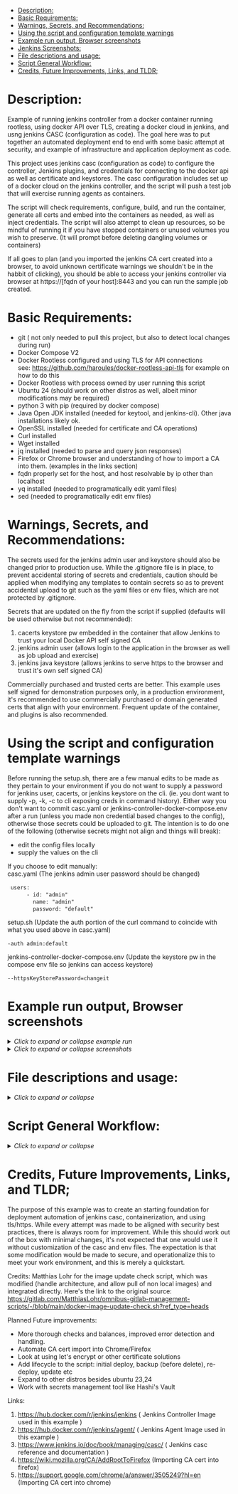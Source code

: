 <!-- TOC -->

- [Description:](#description)
- [Basic Requirements:](#basic-requirements)
- [Warnings, Secrets, and Recommendations:](#warnings-secrets-and-recommendations)
- [Using the script and configuration template warnings](#using-the-script-and-configuration-template-warnings)
- [Example run output, Browser screenshots](#example-run-output-browser-screenshots)
- [Jenkins Screenshots:](#jenkins-screenshots)
- [File descriptions and usage:](#file-descriptions-and-usage)
- [Script General Workflow:](#script-general-workflow)
- [Credits, Future Improvements, Links, and TLDR;](#credits-future-improvements-links-and-tldr)

<!-- /TOC -->

# Description:
Example of running jenkins controller from a docker container running rootless, using docker API over TLS, creating a docker cloud in jenkins, and usng jenkins CASC (configuration as code). The goal here was to put together an automated deployment end to end with some basic attempt at security, and example of infrastructure and application deployment as code.

This project uses jenkins casc (configuration as code) to configure the controller, Jenkins plugins, and credentials for connecting to the docker api as well as certificate and keystores. The casc configuration includes set up of a docker cloud on the jenkins controller, and the script will push a test job that will exercise running agents as containers.

The script will check requirements, configure, build, and run the container, generate all certs and embed into the containers as needed, as well as inject credentials.  The script will also attempt to clean up resources, so be mindful of running it if you have stopped containers or unused volumes you wish to preserve.  (It will prompt before deleting dangling volumes or containers)

If all goes to plan (and you imported the jenkins CA cert created into a browser, to avoid unknown certificate warnings we shouldn't be in the habbit of clicking), you should be able to access your jenkins controller via browser at https://[fqdn of your host]:8443 and you can run the sample job created.

# Basic Requirements:
- git ( not only needed to pull this project, but also to detect local changes during run)
- Docker Compose V2
- Docker Rootless configured and using TLS for API connections  
  see: https://github.com/haroules/docker-rootless-api-tls for example on how to do this
- Docker Rootless with process owned by user running this script
- Ubuntu 24 (should work on other distros as well, albeit minor modifications may be required)
- python 3 with pip (required by docker compose)
- Java Open JDK installed (needed for keytool, and jenkins-cli). Other java installations likely ok.
- OpenSSL installed (needed for certificate and CA operations)
- Curl installed
- Wget installed
- jq installed (needed to parse and query json responses)
- Firefox or Chrome browser and understanding of how to import a CA into them. (examples in the links section)
- fqdn properly set for the host, and host resolvable by ip other than localhost
- yq installed (needed to programatically edit yaml files) 
- sed (needed to programatically edit env files)

# Warnings, Secrets, and Recommendations:
The secrets used for the jenkins admin user and keystore should also be changed prior to production use.
While the .gitignore file is in place, to prevent accidental storing of secrets and credentials, caution should be applied when modifying any templates to contain secrets so as to prevent accidental upload to git such as the yaml files or env files, which are not protected by .gitignore.

Secrets that are updated on the fly from the script if supplied (defaults will be used otherwise but not recommended):
1. cacerts keystore pw embedded in the container that allow Jenkins to trust your local Docker API self signed CA
2. jenkins admin user (allows login to the application in the browser as well as job upload and exercise)
3. jenkins java keystore (allows jenkins to serve https to the browser and trust it's own self signed CA)

Commercially purchased and trusted certs are better. This example uses self signed for demonstration purposes only, in a production environment, it's recommended to use commercially purchased or domain generated certs that align with your environment. Frequent update of the container, and plugins is also recommended.

# Using the script and configuration template warnings
Before running the setup.sh, there are a few manual edits to be made as they pertain to your environment if you do not want to supply a password for jenkins user, cacerts, or jenkins keystore on the cli. (ie. you dont want to supply -p, -k, -c to cli exposing creds in command history).  Either way you don't want to commit casc.yaml or jenkins-controller-docker-compose.env after a run (unless you made non credential based changes to the config), otherwise those secrets could be uploaded to git. 
The intention is to do one of the following (otherwise secrets might not align and things will break):
- edit the config files locally
- supply the values on the cli

If you choose to edit manually:  
casc.yaml (The jenkins admin user password should be changed)
```
 users:
      - id: "admin"
        name: "admin"
        password: "default"
```
setup.sh  (Update the auth portion of the curl command to coincide with what you used above in casc.yaml)
```
-auth admin:default
```
jenkins-controller-docker-compose.env (Update the keystore pw in the compose env file so jenkins can access keystore)
```
--httpsKeyStorePassword=changeit
```
# Example run output, Browser screenshots

<details>
<summary><i>Click to expand or collapse example run</i></summary>

##  Example run output:
```
name@host1:~/github/jenkins-docker-cloud-tls$ ./setup.sh -e -p examplepass -c examplecacertspw -k examplekeystorepw
--Function: parse_cli--
Option -e selected, will execute rather than dry-run !
Option -p selected, password for Jenkins application supplied !
Option -c selected, password for Jenkins cacerts supplied !
Option -k selected, password for Jenkins keystore supplied !
Options selected: -e -p -c -k 

--Function: check_binary_available--
docker is installed.
openssl is installed.
keytool is installed.
wget is installed.
java is installed.
curl is installed.
jq is installed.
yq is installed.

--Function: check_docker_rootless--
Docker rootless and containerd appears functional.

--Function: check_docker_api--
Docker API appears functional.
API response indicates rootless mode in use.
API response indicates connection to host1.example.com is good.

--Function: pull_latest_image--
Checking for available update for docker.io/jenkins/jenkins:lts-jdk17...
Local digest:  sha256:58550a76f7137eaa0e0e058be8f9ef2dc676b13ea4d1ad34b3bc62d808c3a235
Remote digest: sha256:58550a76f7137eaa0e0e058be8f9ef2dc676b13ea4d1ad34b3bc62d808c3a235
Already up to date. Nothing to do.

--Function: pull_latest_image--
Checking for available update for docker.io/jenkins/agent:jdk17...
Local digest:  sha256:137591449be45b1c6aba49342aafb4636d5be4120562ca9e6ac2bbddcc6e0cb5
Remote digest: sha256:137591449be45b1c6aba49342aafb4636d5be4120562ca9e6ac2bbddcc6e0cb5
Already up to date. Nothing to do.

--Function: clean_intermediate_files--
removed 'cacerts'
removed 'docker_api_root_ca.pem'
removed 'ca-cert.srl'
removed 'ca-key.pem'
removed 'server-req.pem'
removed 'server-key.pem'
removed 'server-ext.cnf'
removed 'server-cert.pem'
removed 'jenkins_keystore.jks'
removed 'jenkins.p12'
removed 'jenkins-cli.jar'

--Function: clean_docker_resources--
[+] Running 1/0
 ✔ Volume jenkins-home-1  Removed                                                                              0.0s 
Removing dangling images if they exist.
dangling images found: 
REPOSITORY   TAG       IMAGE ID       CREATED         SIZE
<none>       <none>    2afa11d95de1   8 minutes ago   561MB
Deleted Images:
deleted: sha256:2afa11d95de126f35acfe847541a7ad8892fcacbcc5c8645118f1da70b9e5426

Total reclaimed space: 0B
Remove unused volumes if they exist.
volumes found: 
9c76ab961cd117023922774894572b7dbe9ccb96704bf99a9498808657c1172b
ff631c21117866aad85cdfc775b9391072d615e9c7dc6e51a52e91b342c6c6e4
9c76ab961cd117023922774894572b7dbe9ccb96704bf99a9498808657c1172b
ff631c21117866aad85cdfc775b9391072d615e9c7dc6e51a52e91b342c6c6e4

--Function: generate_controller_cacerts--
Get CA cert from local docker API and verify it

--Function: check_certificate--
docker_api_root_ca.pem is good for at least 2 weeks.
docker_api_root_ca.pem CN matches hostname.
[+] Building 1.5s (5/5) FINISHED                                                                    docker:rootless
 => [internal] load build definition from DockerfileGetcacerts                                                 0.0s
 => => transferring dockerfile: 78B                                                                            0.0s
 => [internal] load metadata for docker.io/jenkins/jenkins:lts-jdk17                                           0.0s
 => [internal] load .dockerignore                                                                              0.0s
 => => transferring context: 2B                                                                                0.0s
 => CACHED [1/1] FROM docker.io/jenkins/jenkins:lts-jdk17                                                      0.0s
 => exporting to client directory                                                                              1.4s
 => => copying files 470.78MB                                                                                  1.4s
'jenkinsrootfs/opt/java/openjdk/lib/security/cacerts' -> 'cacerts'
Certificate was added to keystore
keytool import of ca cert pem into cacerts appears successful.
keytool lists Docker API CA alias in keystore cacerts as trusted entry.
Changing cacerts default password of changeit for security

--Function: generate_jenkins_app_certs_and_keystore--
generate CA
generate jenkins server priv key and csr
generate alt names file for cert
generate jenkins server cert

--Function: check_certificate--
server-cert.pem is good for at least 2 weeks.
server-cert.pem CN matches hostname.
Generated CA and cert passed verification.
generate jenkins keystore to hold self signed cert
Generating 4,096 bit RSA key pair and self-signed certificate (SHA384withRSA) with a validity of 365 days
	for: CN=jenkins, OU=host1, O=example.com, C=US
create pkcs12 file of server cert and key
import pkcs12 file to keystore
Importing keystore jenkins.p12 to jenkins_keystore.jks...
Entry for alias 1 successfully imported.
Import command completed:  1 entries successfully imported, 0 entries failed or cancelled
import server ca to keystore
Certificate was added to keystore
update docker compose env file to reflect jenkins keystore pw

--Function: update_jenkins_casc--
Update jenkins configuration as code (casc) yaml file from data collected in this script
User supplied password will be injected

--Function: build_container_and_run_stack--
Running docker compose and standing up app stack
[+] Building 10.9s (12/12) FINISHED                                                                 docker:rootless
 => [jenkins_controller internal] load build definition from JenkinsDockerfile                                 0.0s
 => => transferring dockerfile: 889B                                                                           0.0s
 => WARN: LegacyKeyValueFormat: "ENV key=value" should be used instead of legacy "ENV key value" format (line  0.0s
 => WARN: LegacyKeyValueFormat: "ENV key=value" should be used instead of legacy "ENV key value" format (line  0.0s
 => [jenkins_controller internal] load metadata for docker.io/jenkins/jenkins:lts-jdk17                        0.0s
 => [jenkins_controller internal] load .dockerignore                                                           0.0s
 => => transferring context: 2B                                                                                0.0s
 => CACHED [jenkins_controller 1/1] FROM docker.io/jenkins/jenkins:lts-jdk17                                   0.0s
 => [jenkins_controller internal] load build context                                                           0.0s
 => => transferring context: 203.31kB                                                                          0.0s
 => [jenkins_controller 2/6] COPY jenkins_keystore.jks /var/jenkins_home/jenkins_keystore.jks                  0.0s
 => [jenkins_controller 3/6] COPY cacerts /opt/java/openjdk/lib/security/cacerts                               0.0s
 => [jenkins_controller 4/6] COPY --chown=jenkins:jenkins ./plugins.txt /usr/share/jenkins/plugins.txt         0.1s
 => [jenkins_controller 5/6] RUN jenkins-plugin-cli -f /usr/share/jenkins/plugins.txt                         10.1s
 => [jenkins_controller 6/6] COPY casc.yaml /var/jenkins_home/casc.yaml                                        0.1s
 => [jenkins_controller] exporting to image                                                                    0.4s
 => => exporting layers                                                                                        0.4s
 => => writing image sha256:244858dbf83fda24b0e3959a2b32665109548cf101028cbab1ccb61ccb58b958                   0.0s
 => => naming to docker.io/jenkins/controller-casc                                                             0.0s
 => [jenkins_controller] resolving provenance for metadata file                                                0.0s
[+] Running 3/3
 ✔ Network jenkins-docker-cloud-tls_jenkins  Created                                                           0.1s 
 ✔ Volume "jenkins-home-1"                   Created                                                           0.0s 
 ✔ Container jenkins-controller-1            Started                                                           0.3s 
Verify container running post compose
container now running
Check jenkins app responding via curl
.........jenkins app now running

--Function: exercise_jenkins--
retrieving latest jenkins cli jar from app
uploading a container agent test job

```
</details>

<details>
<summary><i>Click to expand or collapse screenshots</i></summary>

## Browser screenshots:
![SuccessfulRun](screenshots/SuccessfulRun.png)
![JobDetails](screenshots/JobDetails.png)
![DockerCloudStats](screenshots/DockerCloudStats.png)

</details>

# File descriptions and usage:
<details>
<summary><i>Click to expand or collapse</i></summary>

| filename | description |
| ---------| ----------- |
| casc.yaml | jenkins casc configuration |       
| DockerfileGetcacerts | dockerfile used to get cacerts from exploded filesystem |
| jenkins-controller-docker-compose.env | env vars passed to docker compose |
| jenkins-controller-docker-compose.yaml | docker compose file for controller, volumes, network |
| JenkinsDockerfile | dockerfile used to build customized controller |
| plugins.txt | text listing of plugins and version used to preconfigure jenkins controller |
| setup.sh | bash script to perform basic checks, create CAs, certs, and keystores, and stand up containers |
| TestAgent.xml | sample job uploaded to exercise agent container |
</details>

# Script General Workflow:
<details>
<summary><i>Click to expand or collapse</i></summary>

While the shell script is commented, below is an overview of what it does.  

1. Basic check that binary pre-reqs at least exist (not an exhaustive check that they run, or installed properly)

2. Rudimentary check that docker is running rootless, and accessible via API using tls authenticaiton

3. Reasonable attempt to clean up from previous runs, such as deleting intermediate files and resetting the sandbox to clean. Check for newer versions of the controller and agent containers and pull them if they exist.

4. Pull a copy of the cacerts from the latest controller image, and inject our Docker API tls certs into the cacerts file so jenkins can communicate with docker via API.  This requires exploding the image to a filesystem, copying out the cacerts file, and deleting the intermediate exploded filesystem. Update cacerts pw from default.

5. Generate a CA, and self signed certs for jenkins controller to be able to be accessed by the browser using tls/https. It injects these into a keystore for consumption by Jenkins. The CA for jenkins will need to be manually imported into your browser to prevent untrusted certificate errors while accessing the application in the browser. Update keystore pw where described in other sections.

6.  Build the container from Dockerfile which will use the certs created in previous steps, install plugins necessary from a list, mount volumes, and configure the controller using Jenkins CASC to create an initial user, some basic creds, and minimal server configuration, and avoid using the install wizard.
The minimal jenkins configuration includes creating a credential to talk to docker via API, as well as setting up the docker cloud, and an agent configuration run from a separate container on the local docker cloud. Docker compose will then be called to stand up the container, volume, and network. Lastly there is a basic attempt at verifying the container is running, and that the jenkins application is up and responding.

7. We'll pull the latest jenkins-cli jar from the running application, and use it to upload a sample job. To run the job, log into the application via browser, which, when run, will dynamically spin a container running in docker as an agent and run a simple echo command, run in the agent container. At conclusion of the job, the agent container is stopped automatically by the controller.
</details>

# Credits, Future Improvements, Links, and TLDR;

The purpose of this example was to create an starting foundation for deployment automation of jenkins casc, containerization, and using tls/https.  While every attempt was made to be aligned with security best practices, there is always room for improvement. While this should work out of the box with minimal changes, it's not expected that one would use it without customization of the casc and env files. The expectation is that some modification would be made to secure, and operationalize this to meet your work environment, and this is merely a quickstart. 

Credits:
Matthias Lohr for the image update check script, which was modified (handle architecture, and allow pull of non local images) and integrated directly. Here's the link to the original source:
https://gitlab.com/MatthiasLohr/omnibus-gitlab-management-scripts/-/blob/main/docker-image-update-check.sh?ref_type=heads

Planned Future improvements:
- More thorough checks and balances, improved error detection and handling.
- Automate CA cert import into Chrome/Firefox
- Look at using let's encrypt or other certificate solutions
- Add lifecycle to the script: initial deploy, backup (before delete), re-deploy, update etc
- Expand to other distros besides ubuntu 23,24
- Work with secrets management tool like Hashi's Vault

Links:
1. https://hub.docker.com/r/jenkins/jenkins  ( Jenkins Controller Image used in this example )
2. https://hub.docker.com/r/jenkins/agent/   ( Jenkins Agent Image used in this example )
3. https://www.jenkins.io/doc/book/managing/casc/  ( Jenkins casc reference and documentation )
4. https://wiki.mozilla.org/CA/AddRootToFirefox   (Importing CA cert into firefox)
5. https://support.google.com/chrome/a/answer/3505249?hl=en  (Importing CA cert into chrome)
